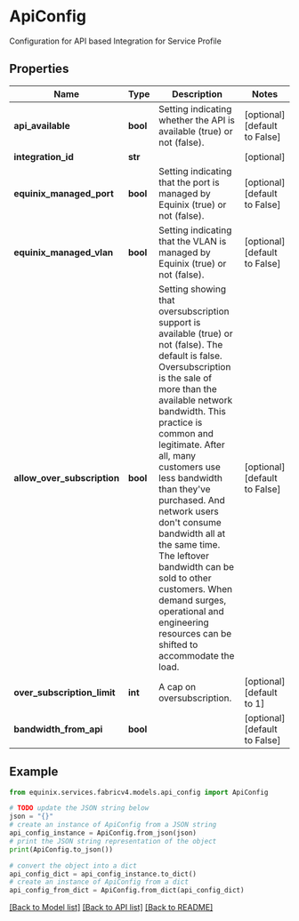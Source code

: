 # ApiConfig

Configuration for API based Integration for Service Profile

## Properties

Name | Type | Description | Notes
------------ | ------------- | ------------- | -------------
**api_available** | **bool** | Setting indicating whether the API is available (true) or not (false). | [optional] [default to False]
**integration_id** | **str** |  | [optional] 
**equinix_managed_port** | **bool** | Setting indicating that the port is managed by Equinix (true) or not (false). | [optional] [default to False]
**equinix_managed_vlan** | **bool** | Setting indicating that the VLAN is managed by Equinix (true) or not (false). | [optional] [default to False]
**allow_over_subscription** | **bool** | Setting showing that oversubscription support is available (true) or not (false). The default is false. Oversubscription is the sale of more than the available network bandwidth. This practice is common and legitimate. After all, many customers use less bandwidth than they&#39;ve purchased. And network users don&#39;t consume bandwidth all at the same time. The leftover bandwidth can be sold to other customers. When demand surges, operational and engineering resources can be shifted to accommodate the load.  | [optional] [default to False]
**over_subscription_limit** | **int** | A cap on oversubscription. | [optional] [default to 1]
**bandwidth_from_api** | **bool** |  | [optional] [default to False]

## Example

```python
from equinix.services.fabricv4.models.api_config import ApiConfig

# TODO update the JSON string below
json = "{}"
# create an instance of ApiConfig from a JSON string
api_config_instance = ApiConfig.from_json(json)
# print the JSON string representation of the object
print(ApiConfig.to_json())

# convert the object into a dict
api_config_dict = api_config_instance.to_dict()
# create an instance of ApiConfig from a dict
api_config_from_dict = ApiConfig.from_dict(api_config_dict)
```
[[Back to Model list]](../README.md#documentation-for-models) [[Back to API list]](../README.md#documentation-for-api-endpoints) [[Back to README]](../README.md)


